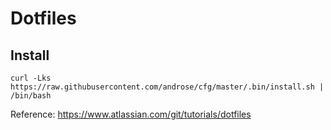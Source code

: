 # Dotfiles

## Install
```
curl -Lks https://raw.githubusercontent.com/androse/cfg/master/.bin/install.sh | /bin/bash
```

Reference: https://www.atlassian.com/git/tutorials/dotfiles
